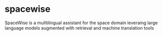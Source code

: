# spacewise
SpaceWise is a mulltilingual assistant for the space domain leveraing large language models augmented with retrieval and machine translation tools
